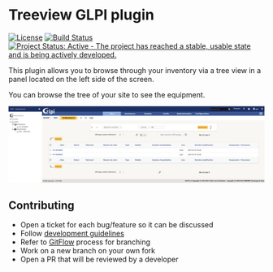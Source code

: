 # Treeview GLPI plugin

[![License](https://img.shields.io/github/license/pluginsGLPI/treeview.svg?&label=License)](https://github.com/pluginsGLPI/treeview/blob/master/LICENSE)
[![Build Status](https://secure.travis-ci.org/pluginsGLPI/treeview.svg?branch=master)](https://secure.travis-ci.org/pluginsGLPI/treeview)
[![Project Status: Active - The project has reached a stable, usable state and is being actively developed.](http://www.repostatus.org/badges/latest/active.svg)](http://www.repostatus.org/#active)




This plugin allows you to browse through your inventory via a tree view in a panel located on the left side of the screen. 

You can browse the tree of your site to see the equipment.

![3.-Screenshot](/screenshot.png "Screenshot")


## Contributing

* Open a ticket for each bug/feature so it can be discussed
* Follow [development guidelines](http://glpi-developer-documentation.readthedocs.io/en/latest/plugins/index.html)
* Refer to [GitFlow](http://git-flow.readthedocs.io/) process for branching
* Work on a new branch on your own fork
* Open a PR that will be reviewed by a developer
